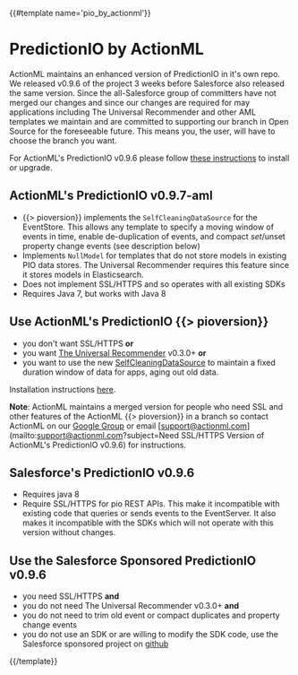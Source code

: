{{#template name='pio_by_actionml'}}
# PredictionIO by ActionML

ActionML maintains an enhanced version of PredictionIO in it's own repo. We released v0.9.6 of the project 3 weeks before Salesforce also released the same version. Since the all-Salesforce group of committers have not merged our changes and since our changes are required for may applications including The Universal Recommender and other AML templates we maintain and are committed to supporting our branch in Open Source for the foreseeable future. This means you, the user, will have to choose the branch you want.

For ActionML's PredictionIO v0.9.6 please follow [these instructions](/docs/install) to install or upgrade. 

## ActionML's PredictionIO v0.9.7-aml

 - {{> pioversion}} implements the `SelfCleaningDataSource` for the EventStore. This allows any template to specify a moving window of events in time, enable de-duplication of events, and compact $set/$unset property change events (see description below)
 - Implements `NullModel` for templates that do not store models in existing PIO data stores. The Universal Recommender requires this feature since it stores models in Elasticsearch.
 - Does not implement SSL/HTTPS and so operates with all existing SDKs
 - Requires Java 7, but works with Java 8

## Use ActionML's PredictionIO {{> pioversion}}

- you don't want SSL/HTTPS **or** 
- you want [The Universal Recommender](/docs/ur) v0.3.0+ **or** 
- you want to use the new [SelfCleaningDataSource](/docs/pio_versions) to maintain a fixed duration window of data for apps, aging out old data.

Installation instructions [here](docs/install).

**Note**: ActionML maintains a merged version for people who need SSL and other features of the ActionML {{> pioversion}} in a branch so contact ActionML on our [Google Group](https://groups.google.com/forum/#!forum/actionml-user) or email [support@actionml.com](mailto:support@actionml.com?subject=Need SSL/HTTPS Version of ActionML's PredictionIO v0.9.6) for instructions.

## Salesforce's PredictionIO v0.9.6

 - Requires java 8
 - Require SSL/HTTPS for pio REST APIs. This make it incompatible with existing code that queries or sends events to the EventServer. It also makes it incompatible with the SDKs which will not operate with this version without changes.

## Use the Salesforce Sponsored PredictionIO v0.9.6

- you need SSL/HTTPS **and** 
- you do not need The Universal Recommender v0.3.0+ **and** 
- you do not need to trim old event or compact duplicates and property change events
- you do not use an SDK or are willing to modify the SDK code, use the Salesforce sponsored project on [github](https://github.com/PredictionIO/PredictionIO)

{{/template}}
